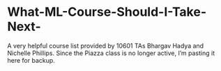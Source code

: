 # What-ML-Course-Should-I-Take-Next-
A very helpful course list provided by 10601 TAs Bhargav Hadya and Nichelle Phillips. Since the Piazza class is no longer active, I’m pasting it here for backup.
